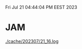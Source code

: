 Fri Jul 21 04:44:04 PM EEST 2023
# JAM
<a href='./cache/202307/21_16.log'>./cache/202307/21_16.log</a>
